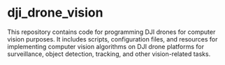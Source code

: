# dji_drone_vision
This repository contains code for programming DJI drones for computer vision purposes. It includes scripts, configuration files, and resources for implementing computer vision algorithms on DJI drone platforms for surveillance, object detection, tracking, and other vision-related tasks.
